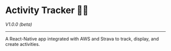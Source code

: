 # Activity Tracker 🏃🏻‍
_V1.0.0 (beta)_

---

A React-Native app integrated with AWS and Strava to track, display, and create activities.
